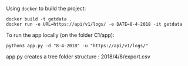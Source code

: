 Using `docker` to build the project:

```
docker build -t getdata .
docker run -e URL=https://api/v1/logs/ -e DATE=8-4-2018 -it getdata
```

To run the app locally (on the folder C1/app):

```
python3 app.py -d "8-4-2018" -u "https://api/v1/logs/"
```

app.py creates a tree folder structure : 2018/4/8/export.csv
